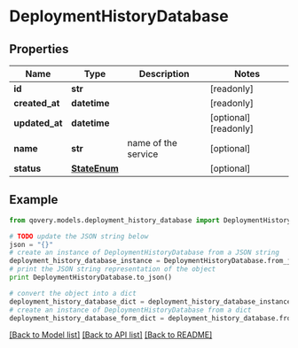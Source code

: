 # DeploymentHistoryDatabase


## Properties
Name | Type | Description | Notes
------------ | ------------- | ------------- | -------------
**id** | **str** |  | [readonly] 
**created_at** | **datetime** |  | [readonly] 
**updated_at** | **datetime** |  | [optional] [readonly] 
**name** | **str** | name of the service | [optional] 
**status** | [**StateEnum**](StateEnum.md) |  | [optional] 

## Example

```python
from qovery.models.deployment_history_database import DeploymentHistoryDatabase

# TODO update the JSON string below
json = "{}"
# create an instance of DeploymentHistoryDatabase from a JSON string
deployment_history_database_instance = DeploymentHistoryDatabase.from_json(json)
# print the JSON string representation of the object
print DeploymentHistoryDatabase.to_json()

# convert the object into a dict
deployment_history_database_dict = deployment_history_database_instance.to_dict()
# create an instance of DeploymentHistoryDatabase from a dict
deployment_history_database_form_dict = deployment_history_database.from_dict(deployment_history_database_dict)
```
[[Back to Model list]](../README.md#documentation-for-models) [[Back to API list]](../README.md#documentation-for-api-endpoints) [[Back to README]](../README.md)


